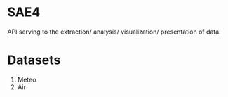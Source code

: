 # SAE4 
API serving to the extraction/ analysis/ visualization/ presentation of data.

# Datasets
1. Meteo
2. Air 


